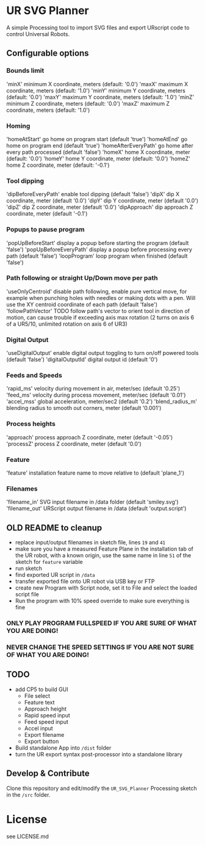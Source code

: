 # UR SVG Planner

A simple Processing tool to import SVG files and export URscript code to control Universal Robots.

## Configurable options

### Bounds limit
'minX' minimum X coordinate, meters (default: '0.0')
'maxX' maximum X coordinate, meters (default: '1.0')
'minY' minimum Y coordinate, meters (default: '0.0')
'maxY' maximum Y coordinate, meters (default: '1.0')
'minZ' minimum Z coordinate, meters (default: '0.0')
'maxZ' maximum Z coordinate, meters (default: '1.0')

### Homing
'homeAtStart' go home on program start (default 'true')
'homeAtEnd' go home on program end (default 'true')
'homeAfterEveryPath' go home after every path processed (default 'false')
'homeX' home X coordinate, meter (default: '0.0')
'homeY' home Y coordinate, meter (default: '0.0')
'homeZ' home Z coordinate, meter (default: '-0.1')

### Tool dipping
'dipBeforeEveryPath' enable tool dipping (default 'false')
'dipX' dip X coordinate, meter (default '0.0')
'dipY' dip Y coordinate, meter (default '0.0')
'dipZ' dip Z coordinate, meter (default '0.0')
'dipApproach' dip approach Z coordinate, meter (default '-0.1')

### Popups to pause program
'popUpBeforeStart' display a popup before starting the program (default 'false')
'popUpBeforeEveryPath' display a popup before processing every path (default 'false')
'loopProgram' loop program when finished (default 'false')

### Path following or straight Up/Down move per path
'useOnlyCentroid' disable path following, enable pure vertical move, for example when punching holes with needles or making dots with a pen. Will use the XY centroid coordinate of each path (default 'false')
'followPathVector' TODO follow path's vector to orient tool in direction of motion, can cause trouble if exceeding axis max rotation (2 turns on axis 6 of a UR5/10, unlimited rotation on axis 6 of UR3)

### Digital Output
'useDigitalOutput' enable digital output toggling to turn on/off powered tools (default 'false')
'digitalOutputId' digital output id (default '0')

### Feeds and Speeds
'rapid_ms' velocity during movement in air, meter/sec (default '0.25')
'feed_ms' velocity during process movement, meter/sec (default '0.01')
'accel_mss' global acceleration, meter/sec2 (default '0.2')
'blend_radius_m' blending radius to smooth out corners, meter (default '0.001')

### Process heights
'approach' process approach Z coordinate, meter (default '-0.05')
'processZ' process Z coordinate, meter (default '0.0')

### Feature
'feature' installation feature name to move relative to (default 'plane_1')

### Filenames
'filename_in' SVG input filename in /data folder (default 'smiley.svg')
'filename_out' URScript output filename in /data (default 'output.script')


## OLD README to cleanup

- replace input/output filenames in sketch file, lines `19` and `41`
- make sure you have a measured Feature Plane in the installation tab of the UR robot, with a known origin, use the same name in line `51` of the sketch for `feature` variable
- run sketch
- find exported UR script in `/data`
- transfer exported file onto UR robot via USB key or FTP
- create new Program with Script node, set it to File and select the loaded script file
- Run the program with 10% speed override to make sure everything is fine

### ONLY PLAY PROGRAM FULLSPEED IF YOU ARE SURE OF WHAT YOU ARE DOING!
### NEVER CHANGE THE SPEED SETTINGS IF YOU ARE NOT SURE OF WHAT YOU ARE DOING!

## TODO

- add CP5 to build GUI
  - File select
  - Feature text
  - Approach height
  - Rapid speed input
  - Feed speed input
  - Accel input
  - Export filename
  - Export button
- Build standalone App into `/dist` folder
- turn the UR export syntax post-processor into a standalone library

## Develop & Contribute

Clone this repository and edit/modify the `UR_SVG_Planner` Processing sketch in the `/src` folder.

# License

see LICENSE.md
